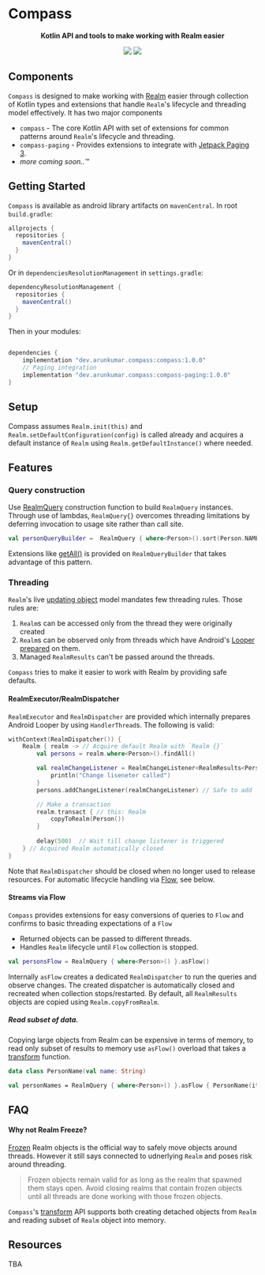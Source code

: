 # Compass

<p align="center">
<b>Kotlin API and tools to make working with Realm easier</b>
</p>

<p align="center"> 
<a href="https://github.com/arunkumar9t2/compass/actions/workflows/ci.yml"><img src="https://img.shields.io/github/workflow/status/arunkumar9t2/compass/CI?logo=GitHub&style=flat-square"/></a>
<a href="https://arunkumar9t2.github.io/compass/"><img src="https://img.shields.io/badge/Website-%20-lightgrey.svg?color=0F8842&colorA=0F8842&style=flat-square&logo=github"/></a>
</p>

## Components

`Compass` is designed to make working with [Realm](https://realm.io) easier through collection of Kotlin types and extensions that handle `Realm`'s lifecycle and threading model effectively. It has two major components

* `compass` - The core Kotlin API with set of extensions for common patterns around `Realm`'s lifecycle and threading.
* `compass-paging` - Provides extensions to integrate with [Jetpack Paging 3](https://developer.android.com/topic/libraries/architecture/paging/v3-overview).
* _more coming soon..™_

## Getting Started

`Compass` is available as android library artifacts on `mavenCentral`. In root `build.gradle`:

```groovy
allprojects {
  repositories {
    mavenCentral()
  }
}
```

Or in `dependenciesResolutionManagement` in `settings.gradle`:

```groovy
dependencyResolutionManagement {
  repositories {
    mavenCentral()
  }
}
```
Then in your modules:

```groovy

dependencies {
    implementation "dev.arunkumar.compass:compass:1.0.0"
    // Paging integration
    implementation "dev.arunkumar.compass:compass-paging:1.0.0"
}
```
## Setup

Compass assumes `Realm.init(this)` and `Realm.setDefaultConfiguration(config)` is called already and acquires a default instance of `Realm` using `Realm.getDefaultInstance()` where needed.

## Features

### Query construction

Use [RealmQuery](https://arunkumar9t2.github.io/compass/compass/dev.arunkumar.compass/-realm-query.html) construction function to build `RealmQuery` instances. Through use of lambdas, `RealmQuery{}` overcomes threading limitations by deferring invocation to usage site rather than call site.

```kotlin
val personQueryBuilder =  RealmQuery { where<Person>().sort(Person.NAME) }
```
Extensions like [getAll()](https://arunkumar9t2.github.io/compass/compass/dev.arunkumar.compass/get-all.html) is provided on `RealmQueryBuilder` that takes advantage of this pattern.

### Threading

`Realm`'s live [updating object](https://docs.mongodb.com/realm/sdk/android/fundamentals/live-queries/#auto-refresh) model mandates few threading rules. Those rules are:

1. `Realm`s can be accessed only from the thread they were originally created
2. `Realm`s can be observed only from threads which have Android's [Looper](https://developer.android.com/reference/android/os/Looper) [prepared](https://developer.android.com/reference/android/os/Looper#prepare()) on them.
3. Managed `RealmResults` can't be passed around the threads.

`Compass` tries to make it easier to work with Realm by providing safe defaults.

#### RealmExecutor/RealmDispatcher

`RealmExecutor` and `RealmDispatcher` are provided which internally prepares Android Looper by using `HandlerThread`s. The following is valid:

```kotlin
withContext(RealmDispatcher()) {
    Realm { realm -> // Acquire default Realm with `Realm {}`
        val persons = realm.where<Person>().findAll()

        val realmChangeListener = RealmChangeListener<RealmResults<Person>> {
            println("Change liseneter called")
        }
        persons.addChangeListener(realmChangeListener) // Safe to add

        // Make a transaction
        realm.transact { // this: Realm
            copyToRealm(Person())
        }
        
        delay(500)  // Wait till change listener is triggered
    } // Acquired Realm automatically closed
}
```
Note that `RealmDispatcher` should be closed when no longer used to release resources. For automatic lifecycle handling via [Flow](https://kotlinlang.org/docs/flow.html), see below.

#### Streams via Flow

`Compass` provides extensions for easy conversions of queries to `Flow` and confirms to basic threading expectations of a `Flow`
* Returned objects can be passed to different threads.
* Handles `Realm` lifecycle until `Flow` collection is stopped.

```kotlin
val personsFlow = RealmQuery { where<Person>() }.asFlow()
```
Internally `asFlow` creates a dedicated `RealmDispatcher` to run the queries and observe changes. The created dispatcher is automatically closed and recreated when collection stops/restarted. By default, all `RealmResults` objects are copied using `Realm.copyFromRealm`.

##### Read subset of data.

Copying large objects from Realm can be expensive in terms of memory, to read only subset of results to memory use `asFlow()` overload that takes a [transform](https://arunkumar9t2.github.io/compass/compass/dev.arunkumar.compass/index.html#-1272439111/Classlikes/1670650899) function.

```kotlin
data class PersonName(val name: String)

val personNames = RealmQuery { where<Person>() }.asFlow { PersonName(it.name) }
```

## FAQ

#### Why not Realm Freeze?

[Frozen](https://docs.mongodb.com/realm/sdk/android/advanced-guides/threading/#frozen-objects) Realm objects is the official way to safely move objects around threads. However it still says connected to udnerlying `Realm` and poses risk around threading.

> Frozen objects remain valid for as long as the realm that spawned them stays open. Avoid closing realms that contain frozen objects until all threads are done working with those frozen objects.

`Compass`'s [transform](https://arunkumar9t2.github.io/compass/compass/dev.arunkumar.compass/index.html#-1272439111/Classlikes/1670650899) API supports both creating detached objects from `Realm` and reading subset of `Realm` object into memory.

## Resources

TBA
